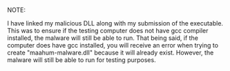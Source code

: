 NOTE: 

I have linked my malicious DLL along with my submission of the executable. This was to ensure if the testing computer does not have gcc compiler installed, the malware will still be able to run. That being said, if the computer does have gcc installed, you will receive an error when trying to create "maahum-malware.dll" because it will already exist. However, the malware will still be able to run for testing purposes. 
